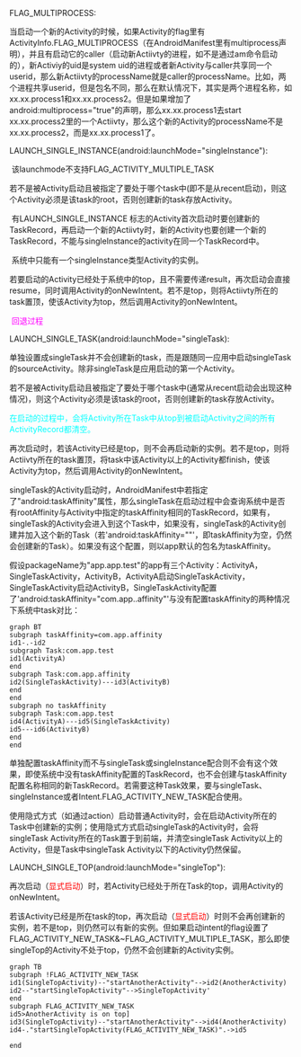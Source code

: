 FLAG_MULTIPROCESS:

​	当启动一个新的Activity的时候，如果Activity的flag里有ActivityInfo.FLAG_MULTIPROCESS（在AndroidManifest里有multiprocess声明），并且有启动它的caller（启动新Actiivty的进程，如不是通过am命令启动的），新Activiy的uid是system uid的进程或者新Activity与caller共享同一个userid，那么新Actiivty的processName就是caller的processName。比如，两个进程共享userid，但是包名不同，那么在默认情况下，其实是两个进程名称，如xx.xx.process1和xx.xx.process2。但是如果增加了android:multiprocess="true"的声明，那么xx.xx.process1去start xx.xx.process2里的一个Actiivty，那么这个新的Activity的processName不是xx.xx.process2，而是xx.xx.process1了。

LAUNCH_SINGLE_INSTANCE(android:launchMode="singleInstance"):

​	该launchmode不支持FLAG_ACTIVITY_MULTIPLE_TASK

​	若不是被Activity启动且被指定了要处于哪个task中(即不是从recent启动)，则这个Activity必须是该task的root，否则创建新的task存放Activity。

​	有LAUNCH_SINGLE_INSTANCE 标志的Activity首次启动时要创建新的TaskRecord，再启动一个新的Actiivty时，新的Activity也要创建一个新的TaskRecord，不能与singleInstance的activity在同一个TaskRecord中。

​	系统中只能有一个singleInstance类型Activity的实例。

​	若要启动的Activity已经处于系统中的top，且不需要传递result，再次启动会直接resume，同时调用Activity的onNewIntent。若不是top，则将Actiivty所在的task置顶，使该Activity为top，然后调用Activity的onNewIntent。

​	<span style="color:magenta">回退过程</span>

LAUNCH_SINGLE_TASK(android:launchMode="singleTask):

​	 单独设置成singleTask并不会创建新的task，而是跟随同一应用中启动singleTask的sourceActivity。除非singleTask是应用启动的第一个Activity。

​	若不是被Activity启动且被指定了要处于哪个task中(通常从recent启动会出现这种情况)，则这个Activity必须是该task的root，否则创建新的task存放Activity。

​	<span style="color:cyan">在启动的过程中，会将Activity所在Task中从top到被启动Activity之间的所有ActivityRecord都清空。	</span>

​	 再次启动时，若该Activity已经是top，则不会再启动新的实例。若不是top，则将Actiivty所在的task置顶，将task中该Activity以上的Activity都finish，使该Activity为top，然后调用Activity的onNewIntent。

​	singleTask的Activity启动时，AndroidManifest中若指定了"android:taskAffinity"属性，那么singleTask在启动过程中会查询系统中是否有rootAffinity与Activity中指定的taskAffinity相同的TaskRecord，如果有，singleTask的Activity会进入到这个Task中，如果没有，singleTask的Activity创建并加入这个新的Task（若'android:taskAffinity=""'，即taskAffinity为空，仍然会创建新的Task）。如果没有这个配置，则以app默认的包名为taskAffinity。

​	假设packageName为"app.app.test"的app有三个Activity：ActivityA，SingleTaskActivity，ActivityB，ActivityA启动SingleTaskActivity，SingleTaskActivity启动ActivityB，SingleTaskActivity配置了'android:taskAffinity="com.app..affinity"'与没有配置taskAffinity的两种情况下系统中task对比：

```mermaid
graph BT
subgraph taskAffinity=com.app.affinity
id1-.-id2
subgraph Task:com.app.test
id1(ActivityA)
end
subgraph Task:com.app.affinity
id2(SingleTaskActivity)---id3(ActivityB)
end
end
subgraph no taskAffinity
subgraph Task:com.app.test
id4(ActivityA)---id5(SingleTaskActivity)
id5---id6(ActivityB)
end
end
```

​	单独配置taskAffinity而不与singleTask或singleInstance配合则不会有这个效果，即使系统中没有taskAffinity配置的TaskRecord，也不会创建与taskAffinity配置名称相同的新TaskRecord。若需要这种Task效果，要与singleTask、singleInstance或者Intent.FLAG_ACTIVITY_NEW_TASK配合使用。 	

​	使用隐式方式（如通过action）启动普通Activity时，会在启动Activity所在的Task中创建新的实例；使用隐式方式启动singleTask的Activity时，会将singleTask Activity所在的Task置于到前端，并清空singleTask  Activity以上的Activity，但是Task中singleTask Activity以下的Activity仍然保留。

LAUNCH_SINGLE_TOP(android:launchMode="singleTop"):

​	再次启动（<span style="color:red">显式启动</span>）时，若Activity已经处于所在Task的top，调用Activity的onNewIntent。

​	若该Activity已经是所在task的top，再次启动（<span style="color:red">显式启动</span>）时则不会再创建新的实例，若不是top，则仍然可以有新的实例。但如果启动intent的flag设置了FLAG_ACTIVITY_NEW_TASK&~FLAG_ACTIVITY_MULTIPLE_TASK，那么即使singleTop的Activity不处于top，仍然不会创建新的Activity实例。

```mermaid
graph TB
subgraph !FLAG_ACTIVITY_NEW_TASK
id1(SingleTopActivity)--"startAnotherActivity"-->id2(AnotherActivity)
id2--"startSingleTopActivity"-->SingleTopActivity'
end
subgraph FLAG_ACTIVITY_NEW_TASK
id5>AnotherActivity is on top]
id3(SingleTopActivity)--"startAnotherActivity"-->id4(AnotherActivity)
id4-."startSingleTopActivity(FLAG_ACTIVITY_NEW_TASK)".->id5

end
```

